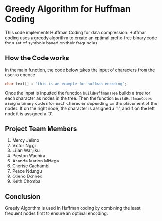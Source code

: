 # Greedy Algorithm for Huffman Coding
This code implements Huffman Coding for data compression. Huffman coding uses a greedy algorithm to create an optimal prefix-free binary code for a set of symbols based on their frequncies.

## How the Code works
In the main function, the code below takes the input of characters from the user to encode

```c
char text[] = "this is an example for huffman encoding";
```

Once the input is inputted the function `buildHuffmanTree` builds a tree for each character as nodes in the tree. Then the function `buildHuffmanCodes` assigns binary codes for each character depending on the placement of the nodes. If on the right node, the character is assigned a '1', and if on the left node it is assigned a '0'.

## Project Team Members
1. Mercy Jelimo	
2. Victor Ngigi		
3. Lilian Wanjiku	
4. Preston Wachira	
5. Ananda Marion Midega	
6. Cherise Gachambi	
7. Peace Ndungu	
8. Otieno Donnex
9. Keith Chomba

## Conclusion
Greedy Algorithm is used in Huffman coding by combining the least frequent nodes first to ensure an optimal encoding.


